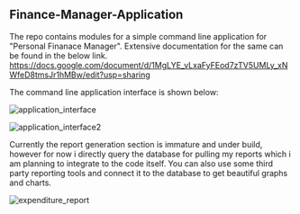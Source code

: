 ## Finance-Manager-Application

The repo contains modules for a simple command line application for "Personal Finanace Manager".
Extensive documentation for the same can be found in the below link.
https://docs.google.com/document/d/1MgLYE_vLxaFyFEod7zTV5UMLy_xNWfeD8tmsJr1hMBw/edit?usp=sharing

The command line application interface is shown below:

![application_interface](https://user-images.githubusercontent.com/39571363/42690125-c4d8078e-86c0-11e8-9fd0-464d5164a7a2.JPG)

![application_interface2](https://user-images.githubusercontent.com/39571363/42690165-e871af42-86c0-11e8-952b-82a7d64ed14f.JPG)


Currently the report generation section is immature and under build, however for now i directly query the database for pulling my reports which i am planning to integrate to the code itself. You can also use some third party reporting tools and connect it to the database to get beautiful graphs and charts.


![expenditure_report](https://user-images.githubusercontent.com/39571363/42696832-fd56c094-86d6-11e8-8c82-7910ab0d4128.JPG)
